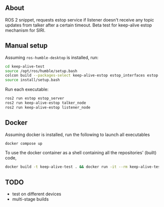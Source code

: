 ## About
ROS 2 snippet, requests estop service if listener doesn't receive any topic updates from talker after a certain timeout. Beta test for keep-alive estop mechanism for SIRI.

## Manual setup
Assuming `ros-humble-desktop` is installed, run:

```bash
cd keep-alive-test
source /opt/ros/humble/setup.bash
colcon build --packages-select keep-alive-estop estop_interfaces estop --symlink-install --cmake-args -DCMAKE_EXPORT_COMPILE_COMMANDS=ON 
source install/setup.bash
```
Run each executable:
```bash
ros2 run estop estop_server
ros2 run keep-alive-estop talker_node
ros2 run keep-alive-estop listener_node
```

## Docker
Assuming docker is installed, run the following to launch all executables

```bash
docker compose up
```

To use the docker container as a shell containing all the repositories' (built) code,

```bash
docker build -t keep-alive-test . && docker run -it --rm keep-alive-test
```

## TODO
- test on different devices
- multi-stage builds